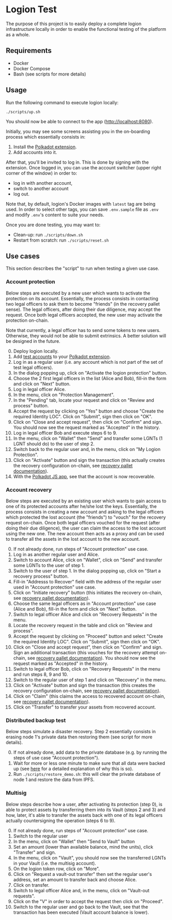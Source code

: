 # Logion Test

The purpose of this project is to easily deploy a complete logion infrastructure locally in order to enable
the functional testing of the platform as a whole.

## Requirements

- Docker
- Docker Compose
- Bash (see scripts for more details)

## Usage

Run the following command to execute logion locally:

```
./scripts/up.sh
```

You should now be able to connect to the app ([http://localhost:8080](http://localhost:8080)).

Initially, you may see some screens assisting you in the on-boarding process which essentially consists in:

1. Install the [Polkadot extension](https://polkadot.js.org/extension/).
2. Add accounts into it.

After that, you'll be invited to log in. This is done by signing with the extension. Once logged in, you can use the
account switcher (upper right corner of the window) in order to:

- log in with another account,
- switch to another account
- log out.

Note that, by default, logion's Docker images with `latest` tag are being used. In order to select other tags, you
can save `.env.sample` file as `.env` and modify `.env`'s content to suite your needs.

Once you are done testing, you may want to:

- Clean-up: run `./scripts/down.sh`
- Restart from scratch: run `./scripts/reset.sh`

## Use cases

This section describes the "script" to run when testing a given use case.

### Account protection

Below steps are executed by a new user which wants to activate the protection on its account. Essentially, the process consists in contacting two legal officers to ask them to become "friends" (in the recovery pallet sense). The legal officers, after doing their due diligence, may accept the request. Once both legal officers accepted, the new user may activate the protection on-chain.

Note that currently, a legal officer has to send some tokens to new users. Otherwise, they would not be able to submit extrinsics. A better solution will be designed in the future.

0. Deploy logion locally.
1. Add [test accounts](https://github.com/logion-network/logion-wallet#test-users) to your [Polkadot extension](https://polkadot.js.org/extension/).
2. Log in as a regular user (i.e. any account which is not part of the set of test legal officers).
3. In the dialog popping up, click on "Activate the logion protection" button.
4. Choose the 2 first legal officers in the list (Alice and Bob), fill-in the form and click on "Next" button.
5. Log in legal officer Alice.
6. In the menu, click on "Protection Management".
7. In the "Pending" tab, locate your request and click on "Review and process" button.
8. Accept the request by clicking on "Yes" button and choose "Create the required Identity LOC". Click on "Submit", sign then click on "OK".
9. Click on "Close and accept request", then click on "Confirm" and sign. You should now see the request marked as "Accepted" in the history.
10. Log in legal officer Bob and execute steps 6 to 9.
11. In the menu, click on "Wallet" then "Send" and transfer some LGNTs (1 LGNT should do) to the user of step 2.
12. Switch back to the regular user and, in the menu, click on "My Logion Protection".
13. Click on "Activate" button and sign the transaction (this actually creates the recovery configuration on-chain,
    see [recovery pallet documentation](https://github.com/paritytech/substrate/blob/master/frame/recovery/src/lib.rs)).
14. With the [Polkadot JS app](https://polkadot.js.org/apps), see that the account is now recoverable.

### Account recovery

Below steps are executed by an existing user which wants to gain access to one of its protected accounts after he/she lost the keys. Essentially, the process consists in creating a new account and asking to the legal officers which protected the lost account (the "friends") to "vouch" for the recovery request on-chain. Once both legal officers vouched for the request (after doing their due diligence), the user can claim the access to the lost account using the new one. The new account then acts as a proxy and can be used to transfer all the assets in the lost account to the new account.

0. If not already done, run steps of "Account protection" use case.
1. Log in as another regular user and Alice.
2. Switch to account Alice, click on "Wallet", click on "Send" and transfer some LGNTs to the user of step 1.
3. Switch to the user of step 1. In the dialog popping up, click on "Start a recovery process" button.
4. Fill-in "Addresss to Recover" field with the address of the regular user used in "Account protection" use case.
5. Click on "Initiate recovery" button (this initiates the recovery on-chain,
    see [recovery pallet documentation](https://github.com/paritytech/substrate/blob/master/frame/recovery/src/lib.rs)).
6. Choose the same legal officers as in "Account protection" use case (Alice and Bob), fill-in the form and click on "Next" button.
7. Switch to legal officer Alice and click on "Recovery Requests" in the menu.
8. Locate the recovery request in the table and click on "Review and process".
9. Accept the request by clicking on "Proceed" button and select "Create the required Identity LOC". Click on "Submit", sign then click on "OK".
10. Click on "Close and accept request", then click on "Confirm" and sign. Sign an additional transaction (this vouches for the recovery attempt on-chain,
    see [recovery pallet documentation](https://github.com/paritytech/substrate/blob/master/frame/recovery/src/lib.rs)). You should now see the request marked as "Accepted" in the history.
11. Switch to legal officer Bob, click on "Recovery Requests" in the menu and run steps 8, 9 and 10.
12. Switch to the regular user of step 1 and click on "Recovery" in the menu.
13. Click on "Activate" button and sign the transaction (this creates the recovery configuration on-chain,
    see [recovery pallet documentation](https://github.com/paritytech/substrate/blob/master/frame/recovery/src/lib.rs)).
14. Click on "Claim" (this claims the access to recovered account on-chain,
    see [recovery pallet documentation](https://github.com/paritytech/substrate/blob/master/frame/recovery/src/lib.rs)).
15. Click on "Transfer" to transfer your assets from recovered account.

### Distributed backup test

Below steps simulate a disaster recovery. Step 2 essentially consists in erasing node 1's private data then restoring them (see script for more details).

0. If not already done, add data to the private database (e.g. by running the steps of use case "Account protection").
1. Wait for more or less one minute to make sure that all data were backed up (see [here](https://github.com/logion-network/logion-pg-backup-manager#readme) for 
   a detailed explanation of why this is so).
2. Run `./scripts/restore_demo.sh`: this will clear the private database of node 1 and restore the data from IPFS.

### Multisig

Below steps describe how a user, after activating its protection (step 0), is able to protect assets by transferring them into its Vault (steps 2 and 3) and
how, later, it's able to transfer the assets back with one of its legal officers actually countersigning the operation (steps 6 to 9).

0. If not already done, run steps of "Account protection" use case.
1. Switch to the regular user
2. In the menu, click on "Wallet" then "Send to Vault" button
3. Set an amount (lower than available balance, mind the units), click "Transfer" and sign.
4. In the menu, click on "Vault", you should now see the transferred LGNTs in your Vault (i.e. the multisig account).
5. On the logion token row, click on "More".
6. Click on "Request a vault-out transfer" then set the regular user's address, set an amount to transfer back and choose Alice.
7. Click on transfer.
8. Switch to legal officer Alice and, in the menu, click on "Vault-out requests".
9. Click on the "V" in order to accept the request then click on "Proceed".
10. Switch to the regular user and go back to the Vault, see that the transaction has been executed (Vault account balance is lower).
